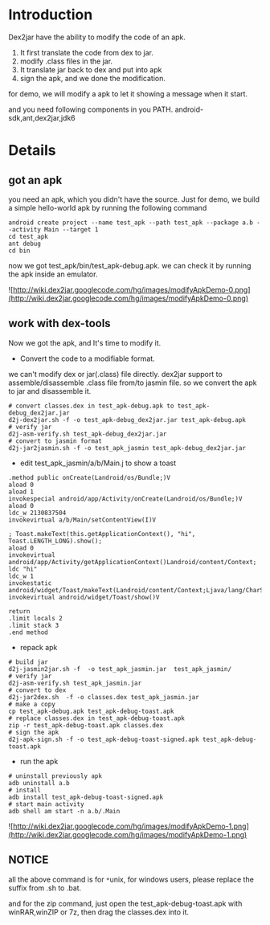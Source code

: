 # Introduction #

Dex2jar have the ability to modify the code of an apk.


  1. It first translate the code from dex to jar.
  1. modify .class files in the jar.
  1. It translate jar back to dex and put into apk
  1. sign the apk, and we done the modification.

for demo, we will modify a apk to let it showing a message when it start.

and you need following components in you PATH.
android-sdk,ant,dex2jar,jdk6


# Details #

## got an apk ##

you need an apk, which you didn't have the source.
Just for demo, we build a simple hello-world apk by running the following command
```
android create project --name test_apk --path test_apk --package a.b --activity Main --target 1
cd test_apk
ant debug
cd bin
```
now we got test\_apk/bin/test\_apk-debug.apk. we can check it by running the apk inside an emulator.

![http://wiki.dex2jar.googlecode.com/hg/images/modifyApkDemo-0.png](http://wiki.dex2jar.googlecode.com/hg/images/modifyApkDemo-0.png)

## work with dex-tools ##

Now we got the apk, and It's time to modify it.

  * Convert the code to a modifiable format.

we can't modify dex or jar(.class) file directly. dex2jar support to assemble/disassemble .class file from/to jasmin file. so we convert the apk to jar and disassemble it.
```
# convert classes.dex in test_apk-debug.apk to test_apk-debug_dex2jar.jar
d2j-dex2jar.sh -f -o test_apk-debug_dex2jar.jar test_apk-debug.apk
# verify jar
d2j-asm-verify.sh test_apk-debug_dex2jar.jar
# convert to jasmin format
d2j-jar2jasmin.sh -f -o test_apk_jasmin test_apk-debug_dex2jar.jar
```

  * edit test\_apk\_jasmin/a/b/Main.j to show a toast

```
.method public onCreate(Landroid/os/Bundle;)V
aload 0
aload 1
invokespecial android/app/Activity/onCreate(Landroid/os/Bundle;)V
aload 0
ldc_w 2130837504
invokevirtual a/b/Main/setContentView(I)V

; Toast.makeText(this.getApplicationContext(), "hi", Toast.LENGTH_LONG).show();
aload 0
invokevirtual android/app/Activity/getApplicationContext()Landroid/content/Context;
ldc "hi"
ldc_w 1
invokestatic android/widget/Toast/makeText(Landroid/content/Context;Ljava/lang/CharSequence;I)Landroid/widget/Toast;
invokevirtual android/widget/Toast/show()V

return
.limit locals 2
.limit stack 3
.end method
```

  * repack apk

```
# build jar
d2j-jasmin2jar.sh -f  -o test_apk_jasmin.jar  test_apk_jasmin/ 
# verify jar
d2j-asm-verify.sh test_apk_jasmin.jar
# convert to dex
d2j-jar2dex.sh  -f -o classes.dex test_apk_jasmin.jar
# make a copy
cp test_apk-debug.apk test_apk-debug-toast.apk
# replace classes.dex in test_apk-debug-toast.apk
zip -r test_apk-debug-toast.apk classes.dex
# sign the apk
d2j-apk-sign.sh -f -o test_apk-debug-toast-signed.apk test_apk-debug-toast.apk
```

  * run the apk

```
# uninstall previously apk
adb uninstall a.b
# install
adb install test_apk-debug-toast-signed.apk
# start main activity
adb shell am start -n a.b/.Main
```

![http://wiki.dex2jar.googlecode.com/hg/images/modifyApkDemo-1.png](http://wiki.dex2jar.googlecode.com/hg/images/modifyApkDemo-1.png)


## NOTICE ##

all the above command is for `*`unix, for windows users, please replace the suffix from .sh to .bat.

and for the zip command, just open the test\_apk-debug-toast.apk with winRAR,winZIP or 7z, then drag the classes.dex into it.